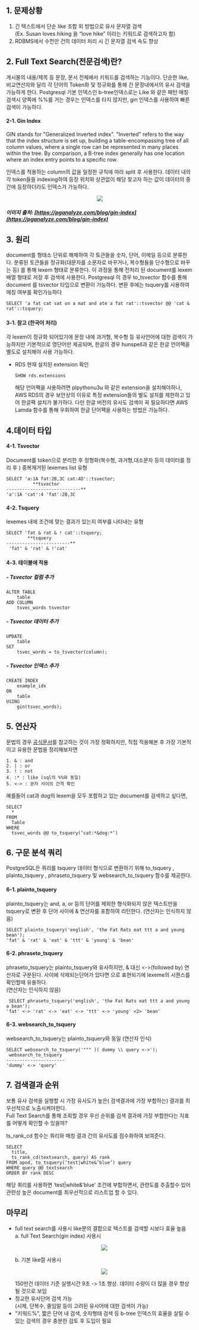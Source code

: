 ## 1\. 문제상황

1.  긴 텍스트에서 단순 like 조합 외 방법으로 유사 문자열 검색  
    (Ex. Susan loves hiking 을 “love hike” 이라는 키워드로 검색하고자 함)
2.  RDBMS에서 수천만 건의 데이터 처리 시 긴 문자열 검색 속도 향상

## 2\. Full Text Search(전문검색)란?

게시물의 내용/제목 등 문장, 문서 전체에서 키워드를 검색하는 기능이다. 단순한 like, 비교연산자와 달리 각 단어의 Token화 및 정규화를 통해 긴 문장내에서의 유사 검색을 가능하게 한다. Postgresql 기본 인덱스인 b-tree인덱스로는 Like 와 같은 패턴 매칭 검색시 양쪽에 %%를 거는 경우는 인덱스를 타지 않지만, gin 인덱스를 사용하여 빠른 검색이 가능하다.

#### 2-1. Gin Index

GIN stands for "Generalized Inverted index". "Inverted" refers to the way that the index structure is set up, building a table-encompassing tree of all column values, where a single row can be represented in many places within the tree. By comparison, a B-tree index generally has one location where an index entry points to a specific row.

인덱스를 적용하는 column의 값을 일정한 규칙에 따라 split 후 사용한다. 데이터 내의 각 token들을 indexing하여 등장 위치와 상관없이 해당 찾고자 하는 값이 데이터의 중간에 등장하더라도 인덱스가 가능하다.

<p align="center"><img src="/img/ginindex.png"/></p>

##### 이미지 출처: [https://pganalyze.com/blog/gin-index](https://pganalyze.com/blog/gin-index)

## 3\. 원리

document를 형태소 단위로 해체하여 각 토큰들을 숫자, 단어, 이메일 등으로 분류한다. 분류된 토큰들을 정규화(대문자를 소문자로 바꾸거나, 복수형들을 단수형으로 바꾸는 등) 를 통해 lexem 형태로 분류한다. 이 과정을 통해 전처리 된 document를 lexem 배열 형태로 저장 후 검색에 사용한다. Postgresql 의 경우 to\_tsvector 함수를 통해 document 를 tsvector 타입으로 변환이 가능하다. 변환 후에는 tsquery를 사용하여 매칭 여부를 확인가능하다

```
SELECT 'a fat cat sat on a mat and ate a fat rat'::tsvector @@ 'cat & rat'::tsquery;
```

#### 3-1. 참고 (한국어 처리)

각 lexem이 정규화 되어있기에 문장 내에 과거형, 복수형 등 유사언어에 대한 검색이 가능하지만 기본적으로 영단어만 제공되며, 한글의 경우 hunspell과 같은 한글 언어팩을 별도로 설치해야 사용 가능하다.

-   RDS 현재 설치된 extension 확인
    
    ```
    SHOW rds.extensions
    ```
    
    해당 언어팩을 사용하려면 plpythonu3u 와 같은 extension을 설치해야하나, AWS RDS의 경우 보안상의 이유로 특정 extension들의 별도 설치를 제한하고 있어 한글팩 설치가 불가하다. 다만 한글 버전의 유사도 검색이 꼭 필요하다면 AWS Lamda 함수를 통해 우회하여 한글 단어팩을 사용하는 방법은 가능하다.

## 4.데이터 타입

#### 4-1. Tsvector

Document를 token으로 분리한 후 정형화(복수형, 과거형,대소문자 등의 데이터를 정리 후 ) 중복제거된 lexemes list 유형

```
SELECT 'a:1A fat:2B,3C cat:4D'::tsvector;
          **tsvector
----------------------------**
'a':1A 'cat':4 'fat':2B,3C
```

#### 4-2. Tsquery

lexemes 내에 조건에 맞는 결과가 있는지 여부를 나타내는 유형

```
SELECT 'fat & rat & ! cat'::tsquery;
        **tsquery
------------------------**
 'fat' & 'rat' & !'cat'
```

#### 4-3. 테이블에 적용

##### \- Tsvector 컬럼 추가

```
ALTER TABLE
    table
ADD COLUMN
    tsvec_words tsvector
```

##### \- Tsvector 데이터 추가

```
UPDATE
    table
SET
    tsvec_words = to_tsvector(column);
```

##### \- Tsvector 인덱스 추가

```
CREATE INDEX
    example_idx
ON
    table
USING
    gin(tsvec_words);
```

## 5\. 연산자

문법의 경우 [공식문서](https://www.postgresql.org/docs/current/textsearch-controls.html)를 참고하는 것이 가장 정확하지만, 직접 적용해본 후 가장 기본적이고 유용한 문법을 정리해보자면

```
1. & : and
2. | : or
3. ! : not 
4. :* : like (sql의 %%와 동일)
5. <-> : 문자 사이의 간격 확인
```

예를들어 cat과 dog의 lexem을 모두 포함하고 있는 document를 검색하고 싶다면,

```
SELECT
  *
FROM
  Table
WHERE
  tsvec_words @@ to_tsquery(‘cat:*&dog:*’)
```

## 6\. 구문 분석 쿼리

PostgreSQL은 쿼리를 tsquery 데이터 형식으로 변환하기 위해 to\_tsquery , plainto\_tsquery , phraseto\_tsquery 및 websearch\_to\_tsquery 함수를 제공한다.

#### 6-1. plainto\_tsquery

plainto\_tsquery는 and, a, or 등의 단어를 제외한 형식화되지 않은 텍스트만을 tsquery로 변환 후 단어 사이에 & 연산자를 포함하여 리턴한다. (연산자는 인식하지 않음)

```
SELECT plainto_tsquery('english', 'the Fat Rats eat ttt a and young bean');
'fat' & 'rat' & 'eat' & 'ttt' & 'young' & 'bean'
```

#### 6-2. phraseto\_tsquery

phraseto\_tsquery는 plainto\_tsquery와 유사하지만, & 대신 <->(followed by) 연산자로 구분된다. 사이에 삭제되는단어가 있다면 으로 표현되기에 lexeme의 시퀀스를 확인할때 유용하다.  
(연산자는 인식하지 않음)

```
 SELECT phraseto_tsquery('english', 'the Fat Rats eat ttt a and young a bean');
'fat' <-> 'rat' <-> 'eat' <-> 'ttt' <-> 'young' <2> 'bean'
```

#### 6-3. websearch\_to\_tsquery

websearch\_to\_tsquery는 plainto\_tsquery와 동일 (연산자 인식)

```
SELECT websearch_to_tsquery('""" )( dummy \\ query <->');
 websearch_to_tsquery
----------------------
'dummy' <-> 'query'
```

## 7\. 검색결과 순위

보통 유사 검색을 실행할 시 가장 유사도가 높은( 검색결과에 가장 부합하는) 결과를 최우선적으로 노출시켜야한다.  
Full Text Search를 통해 조회할 경우 우선 순위를 검색 결과에 가장 부합한다는 지표를 어떻게 확인할 수 있을까?

ts\_rank\_cd 함수는 쿼리와 매칭 결과 간의 유사도를 점수화하여 보여준다.

```
SELECT 
  title, 
  ts_rank_cd(textsearch, query) AS rank
FROM apod, to_tsquery(‘test|white&’blue’) query
WHERE query @@ textsearch
ORDER BY rank DESC
```

해당 쿼리를 사용하면 ‘test|white&’blue’ 조건에 부합하면서, 관련도를 추출할수 있어  
관련성 높은 document를 최우선적으로 리스트업 할 수 있다.

## 마무리

-   full text search를 사용시 like문의 결합으로 텍스트를 검색할 시보다 효율 높음  
    a. full Text Search(gin index) 사용시  
    <p align="center"><img src="/img/ginindex2.png"/></p>
    b. 기본 like절 사용시  
    <p align="center"><img src="/img/ginindex3.png"/></p>
    150만건 데이터 기준 실행시간 9초 -> 1초 향상.  
    데이터 수량이 더 많을 경우 향상될 것으로 보임
-   정교한 유사단어 검색 가능  
    (시제, 단복수, 줄임말 등이 고려된 유사어에 대한 검색이 가능)
-   "키워드%", 짧은 단어 내 검색, 숫자형태 검색 등 b-tree 인덱스의 효율을 살릴 수 있는 검색의 경우 충분한 검토 후 도입이 필요